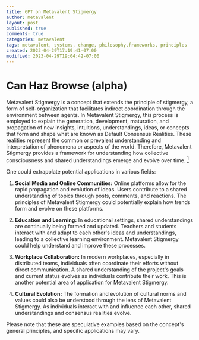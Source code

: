 ```yaml
---
title: GPT on Metavalent Stigmergy
author: metavalent
layout: post
published: true
comments: true
categories: metavalent
tags: metavalent, systems, change, philosophy,frameworks, principles
created: 2023-04-29T17:19:41-07:00
modified: 2023-04-29T19:04:42-07:00
---
```


# Can Haz Browse (alpha)

Metavalent Stigmergy is a concept that extends the principle of stigmergy, a form of self-organization that facilitates indirect coordination through the environment between agents. In Metavalent Stigmergy, this process is employed to explain the generation, development, maturation, and propagation of new insights, intuitions, understandings, ideas, or concepts that form and shape what are known as Default Consensus Realities. These realities represent the common or prevalent understanding and interpretation of phenomena or aspects of the world. Therefore, Metavalent Stigmergy provides a framework for understanding how collective consciousness and shared understandings emerge and evolve over time. [<sup>1</sup>](https://medium.com/@metavalent)

One could extrapolate potential applications in various fields:

1. **Social Media and Online Communities:** Online platforms allow for the rapid propagation and evolution of ideas. Users contribute to a shared understanding of topics through posts, comments, and reactions. The principles of Metavalent Stigmergy could potentially explain how trends form and evolve on these platforms.

2. **Education and Learning:** In educational settings, shared understandings are continually being formed and updated. Teachers and students interact with and adapt to each other's ideas and understandings, leading to a collective learning environment. Metavalent Stigmergy could help understand and improve these processes.

3. **Workplace Collaboration:** In modern workplaces, especially in distributed teams, individuals often coordinate their efforts without direct communication. A shared understanding of the project's goals and current status evolves as individuals contribute their work. This is another potential area of application for Metavalent Stigmergy.

4. **Cultural Evolution:** The formation and evolution of cultural norms and values could also be understood through the lens of Metavalent Stigmergy. As individuals interact with and influence each other, shared understandings and consensus realities evolve.

Please note that these are speculative examples based on the concept's general principles, and specific applications may vary.
